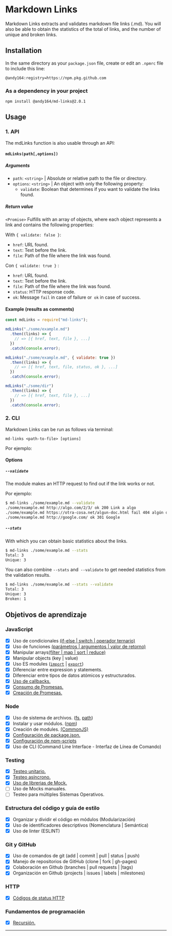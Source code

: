 # Markdown Links

Markdown Links extracts and validates markdown file links (.md). You will also be able to obtain the statistics of the total of links, and the number of unique and broken links.

## Installation

In the same directory as your `package.json` file, create or edit an `.npmrc` file to include this line:

```
@andy164:registry=https://npm.pkg.github.com
```

### As a dependency in your project

```
npm install @andy164/md-links@2.0.1
```

## Usage

### 1. API

The mdLinks function is also usable through an API:

#### `mdLinks(path[,options])`

##### Arguments

- `path`: `<string>` | Absolute or relative path to the file or directory.
- `options`: `<string>` | An object with only the following property:
  - `validate`: Boolean that determines if you want to validate the links found.

##### Return value

`<Promise>` Fulfills with an array of objects, where each object represents a link and contains the following properties:

With `{ validate: false }`:

- `href`: URL found.
- `text`: Text before the link.
- `file`: Path of the file where the link was found.

Con `{ validate: true }` :

- `href`: URL found.
- `text`: Text before the link.
- `file`: Path of the file where the link was found.
- `status`: HTTP response code.
- `ok`: Message `fail` in case of failure or` ok` in case of success.

#### Example (results as comments)

```js
const mdLinks = require("md-links");

mdLinks("./some/example.md")
  .then((links) => {
    // => [{ href, text, file }, ...]
  })
  .catch(console.error);

mdLinks("./some/example.md", { validate: true })
  .then((links) => {
    // => [{ href, text, file, status, ok }, ...]
  })
  .catch(console.error);

mdLinks("./some/dir")
  .then((links) => {
    // => [{ href, text, file }, ...]
  })
  .catch(console.error);
```

### 2. CLI

Markdown Links can be run as follows via terminal:

`md-links <path-to-file> [options]`

Por ejemplo:

#### Options

##### `--validate`

The module makes an HTTP request to find out if the link works or not.

Por ejemplo:

```sh
$ md-links ./some/example.md --validate
./some/example.md http://algo.com/2/3/ ok 200 Link a algo
./some/example.md https://otra-cosa.net/algun-doc.html fail 404 algún doc
./some/example.md http://google.com/ ok 301 Google
```

##### `--stats`

With which you can obtain basic statistics about the links.

```sh
$ md-links ./some/example.md --stats
Total: 3
Unique: 3
```

You can also combine `--stats` and` --validate` to get needed statistics from the validation results.

```sh
$ md-links ./some/example.md --stats --validate
Total: 3
Unique: 3
Broken: 1
```

## Objetivos de aprendizaje

### JavaScript

- [x] Uso de condicionales [(if-else | switch | operador ternario)](https://developer.mozilla.org/es/docs/Learn/JavaScript/Building_blocks/conditionals)
- [x] Uso de funciones [(parámetros | argumentos | valor de retorno)](https://developer.mozilla.org/es/docs/Learn/JavaScript/Building_blocks/Functions)
- [x] Manipular arrays[(filter | map | sort | reduce)](https://developer.mozilla.org/es/docs/Web/JavaScript/Reference/Global_Objects/Array/)
- [x] Manipular objects (key | value)
- [x] Uso ES modules ([`import`](https://developer.mozilla.org/en-US/docs/Web/JavaScript/Reference/Statements/import)
      | [`export`](https://developer.mozilla.org/en-US/docs/Web/JavaScript/Reference/Statements/export))
- [x] Diferenciar entre expression y statements.
- [x] Diferenciar entre tipos de datos atómicos y estructurados.
- [x] [Uso de callbacks.](https://developer.mozilla.org/es/docs/Glossary/Callback_function)
- [x] [Consumo de Promesas.](https://scotch.io/tutorials/javascript-promises-for-dummies#toc-consuming-promises)
- [x] [Creación de Promesas.](https://www.freecodecamp.org/news/how-to-write-a-javascript-promise-4ed8d44292b8/)

### Node

- [x] Uso de sistema de archivos. ([fs](https://nodejs.org/api/fs.html), [path](https://nodejs.org/api/path.html))
- [x] Instalar y usar módulos. ([npm](https://www.npmjs.com/))
- [x] Creación de modules. [(CommonJS)](https://nodejs.org/docs/latest-v0.10.x/api/modules.html)
- [x] [Configuración de package.json.](https://docs.npmjs.com/files/package.json)
- [x] [Configuración de npm-scripts](https://docs.npmjs.com/misc/scripts)
- [x] Uso de CLI (Command Line Interface - Interfaz de Línea de Comando)

### Testing

- [x] [Testeo unitario.](https://jestjs.io/docs/es-ES/getting-started)
- [x] [Testeo asíncrono.](https://jestjs.io/docs/es-ES/asynchronous)
- [x] [Uso de librerias de Mock.](https://jestjs.io/docs/es-ES/manual-mocks)
- [ ] Uso de Mocks manuales.
- [ ] Testeo para múltiples Sistemas Operativos.

### Estructura del código y guía de estilo

- [x] Organizar y dividir el código en módulos (Modularización)
- [x] Uso de identificadores descriptivos (Nomenclatura | Semántica)
- [x] Uso de linter (ESLINT)

### Git y GitHub

- [x] Uso de comandos de git (add | commit | pull | status | push)
- [x] Manejo de repositorios de GitHub (clone | fork | gh-pages)
- [x] Colaboración en Github (branches | pull requests | |tags)
- [x] Organización en Github (projects | issues | labels | milestones)

### HTTP

- [x] [Códigos de status HTTP](https://developer.mozilla.org/en-US/docs/Web/HTTP/Status)

### Fundamentos de programación

- [x] [Recursión.](https://www.youtube.com/watch?v=lPPgY3HLlhQ)

---
